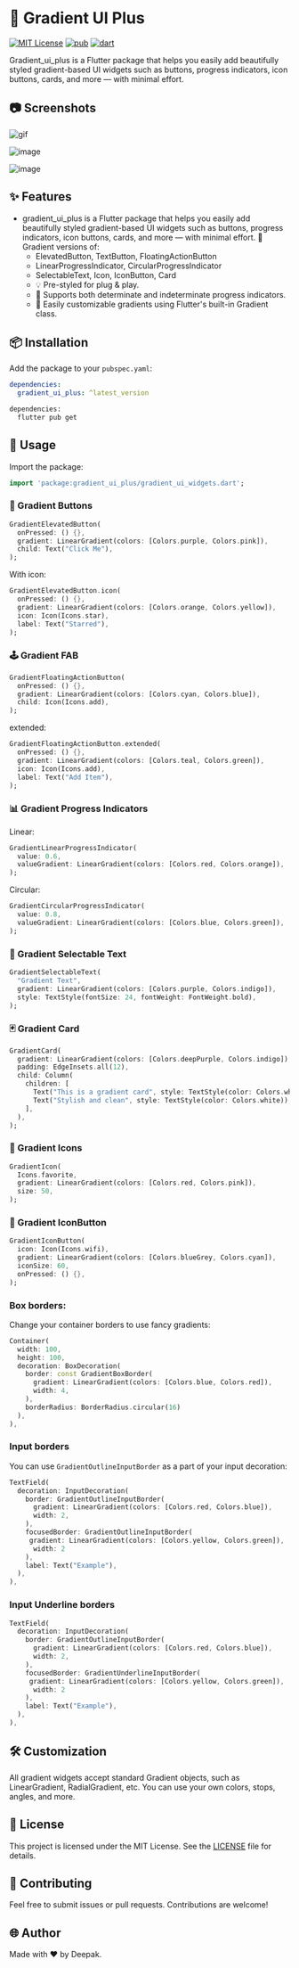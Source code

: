 # 🌈 Gradient UI Plus

[![MIT License](https://img.shields.io/badge/License-MIT-green.svg)](https://pub.dev/packages/gradient_ui_plus)
[![pub](https://img.shields.io/pub/v/gradient_ui_plus)](https://pub.dev/packages/gradient_ui_plus)
[![dart](https://img.shields.io/badge/dart-pure%20dart-success)](https://pub.dev/packages/gradient_ui_plus)

Gradient_ui_plus is a Flutter package that helps you easily add beautifully styled gradient-based UI widgets such as buttons, progress indicators, icon buttons, cards, and more — with minimal effort.

## 📷 Screenshots

![gif](https://raw.githubusercontent.com/deepak07082/gradient_ui_plus/main/screenshots/gradient_ui_widgets.gif)

![image](https://raw.githubusercontent.com/deepak07082/gradient_ui_plus/main/screenshots/outline_input_borders.png)

![image](https://raw.githubusercontent.com/deepak07082/gradient_ui_plus/main/screenshots/box_borders.png)


## ✨ Features

- gradient_ui_plus is a Flutter package that helps you easily add beautifully styled gradient-based UI widgets such as buttons, progress indicators, icon buttons, cards, and more — with minimal effort.
🌟 Gradient versions of:
    - ElevatedButton, TextButton, FloatingActionButton
    - LinearProgressIndicator, CircularProgressIndicator
    - SelectableText, Icon, IconButton, Card
    - 💡 Pre-styled for plug & play.
    - 🎯 Supports both determinate and indeterminate progress indicators.
    - 🎨 Easily customizable gradients using Flutter's built-in Gradient class.

## 📦 Installation

Add the package to your `pubspec.yaml`:

```yaml
dependencies:
  gradient_ui_plus: ^latest_version
```

```sh
dependencies:
  flutter pub get
```


## 🚀 Usage
Import the package:
```dart
import 'package:gradient_ui_plus/gradient_ui_widgets.dart';
```

### 🔘 Gradient Buttons
```dart
GradientElevatedButton(
  onPressed: () {},
  gradient: LinearGradient(colors: [Colors.purple, Colors.pink]),
  child: Text("Click Me"),
);
```

With icon:
```dart
GradientElevatedButton.icon(
  onPressed: () {},
  gradient: LinearGradient(colors: [Colors.orange, Colors.yellow]),
  icon: Icon(Icons.star),
  label: Text("Starred"),
);
```

### 🕹️ Gradient FAB
```dart
GradientFloatingActionButton(
  onPressed: () {},
  gradient: LinearGradient(colors: [Colors.cyan, Colors.blue]),
  child: Icon(Icons.add),
);
```

extended:
```dart
GradientFloatingActionButton.extended(
  onPressed: () {},
  gradient: LinearGradient(colors: [Colors.teal, Colors.green]),
  icon: Icon(Icons.add),
  label: Text("Add Item"),
);
```

### 📊 Gradient Progress Indicators
Linear:
```dart
GradientLinearProgressIndicator(
  value: 0.6,
  valueGradient: LinearGradient(colors: [Colors.red, Colors.orange]),
);
```

Circular:
```dart
GradientCircularProgressIndicator(
  value: 0.8,
  valueGradient: LinearGradient(colors: [Colors.blue, Colors.green]),
);
```

### 📝 Gradient Selectable Text
```dart
GradientSelectableText(
  "Gradient Text",
  gradient: LinearGradient(colors: [Colors.purple, Colors.indigo]),
  style: TextStyle(fontSize: 24, fontWeight: FontWeight.bold),
);
```

### 🃏 Gradient Card
```dart
GradientCard(
  gradient: LinearGradient(colors: [Colors.deepPurple, Colors.indigo]),
  padding: EdgeInsets.all(12),
  child: Column(
    children: [
      Text("This is a gradient card", style: TextStyle(color: Colors.white)),
      Text("Stylish and clean", style: TextStyle(color: Colors.white)),
    ],
  ),
);
```

### 🔆 Gradient Icons
```dart
GradientIcon(
  Icons.favorite,
  gradient: LinearGradient(colors: [Colors.red, Colors.pink]),
  size: 50,
);
```

### 🧲 Gradient IconButton
```dart
GradientIconButton(
  icon: Icon(Icons.wifi),
  gradient: LinearGradient(colors: [Colors.blueGrey, Colors.cyan]),
  iconSize: 60,
  onPressed: () {},
);
```

### Box borders:

Change your container borders to use fancy gradients:
```dart
Container(
  width: 100,
  height: 100,
  decoration: BoxDecoration(
    border: const GradientBoxBorder(
      gradient: LinearGradient(colors: [Colors.blue, Colors.red]),
      width: 4,
    ),
    borderRadius: BorderRadius.circular(16)
  ),
),
```

### Input borders
You can use `GradientOutlineInputBorder` as a part of your input decoration:
```dart
TextField(
  decoration: InputDecoration(
    border: GradientOutlineInputBorder(
      gradient: LinearGradient(colors: [Colors.red, Colors.blue]),
      width: 2,
    ),
    focusedBorder: GradientOutlineInputBorder(
     gradient: LinearGradient(colors: [Colors.yellow, Colors.green]),
      width: 2
    ),
    label: Text("Example"),
  ),
),
```

### Input Underline borders 
```dart
TextField(
  decoration: InputDecoration(
    border: GradientOutlineInputBorder(
      gradient: LinearGradient(colors: [Colors.red, Colors.blue]),
      width: 2,
    ),
    focusedBorder: GradientUnderlineInputBorder(
     gradient: LinearGradient(colors: [Colors.yellow, Colors.green]),
      width: 2
    ),
    label: Text("Example"),
  ),
),
```

## 🛠️ Customization
All gradient widgets accept standard Gradient objects, such as LinearGradient, RadialGradient, etc. You can use your own colors, stops, angles, and more.

## 📄 License
This project is licensed under the MIT License. See the [LICENSE](https://github.com/deepak07082/gradient_ui_plus/blob/main/LICENSE) file for details.

## 💬 Contributing
Feel free to submit issues or pull requests. Contributions are welcome!

## 🌐 Author
Made with ❤️ by Deepak.